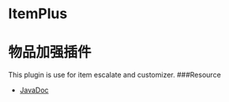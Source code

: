 # ItemPlus
# 物品加强插件

This plugin is use for item escalate and customizer.
###Resource
* [JavaDoc](http://tribeserver.github.io/ItemPlus)
